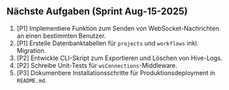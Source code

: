 ## Nächste Aufgaben (Sprint Aug-15-2025)
1. [P1] Implementiere Funktion zum Senden von WebSocket-Nachrichten an einen bestimmten Benutzer.
2. [P1] Erstelle Datenbanktabellen für `projects` und `workflows` inkl. Migration.
3. [P2] Entwickle CLI-Skript zum Exportieren und Löschen von Hive-Logs.
4. [P2] Schreibe Unit-Tests für `wsConnections`-Middleware.
5. [P3] Dokumentiere Installationsschritte für Produktionsdeployment in `README.md`.
